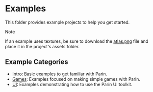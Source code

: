 # Examples

This folder provides example projects to help you get started. 

> [!NOTE]
> If an example uses textures,
> be sure to download the [atlas.png](atlas.png) file and place it in the project's assets folder.

## Example Categories
- [Intro](intro): Basic examples to get familiar with Parin.
- [Games](games): Examples focused on making simple games with Parin.
- [UI](ui): Examples demonstrating how to use the Parin UI toolkit.
